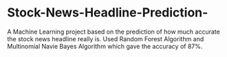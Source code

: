 # Stock-News-Headline-Prediction-
A Machine Learning project based on the prediction of how much accurate the stock news headline really is. 
Used Random Forest Algorithm and Multinomial Navie Bayes Algorithm which gave the accuracy of 87%.
